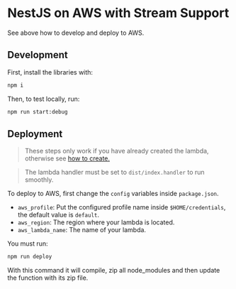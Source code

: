 # NestJS on AWS with Stream Support

See above how to develop and deploy to AWS.

## Development

First, install the libraries with:

```bash
npm i
```

Then, to test locally, run:

```bash
npm run start:debug
```

## Deployment

> These steps only work if you have already created the lambda, otherwise see [how to create.](https://docs.aws.amazon.com/lambda/latest/dg/getting-started.html)

> The lambda handler must be set to `dist/index.handler` to run smoothly.

To deploy to AWS, first change the `config` variables inside `package.json`.

- `aws_profile`: Put the configured profile name inside `$HOME/credentials`, the default value is `default`.
- `aws_region`: The region where your lambda is located.
- `aws_lambda_name`: The name of your lambda.

You must run:

```bash
npm run deploy
```

With this command it will compile, zip all node_modules and then update the function with its zip file.

